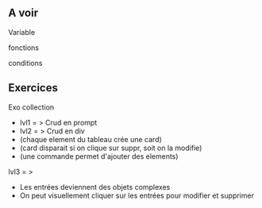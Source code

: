 ## A voir
Variable

fonctions

conditions

## Exercices

Exo collection

* lvl1 = > Crud en prompt
* lvl2 = > Crud en div 
*  (chaque element du tableau crée une card)
*  (card disparait si on clique sur suppr, soit on la modifie)
* (une commande permet d'ajouter des elements)

lvl3 = > 
 * Les entrées deviennent des objets complexes
 * On peut visuellement cliquer sur les entrées pour modifier et supprimer